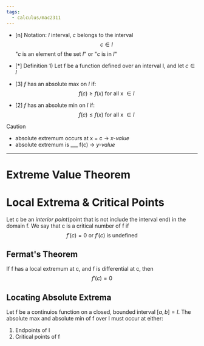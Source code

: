 ```yaml
---
tags:
  - calculus/mac2311
---
```

- [n] Notation: $I$ interval, $c$ belongs to the interval 
$$c \in I$$
"$c$ is an element of the set $I$" or "$c$ is in $I$"

- [*] Definition 1) Let f be a function defined over an interval I, and let $c \in I$
- [3] $f$ has an absolute max on $I$ if:
$$f(c) ≥ f(x) \text{ for all x }\in I $$
- [2] $f$ has an absolute min on $I$ if:
$$f(c) ≤ f(x) \text{ for all x }\in I $$

> [!Caution]
> - absolute extremum occurs at x = c → _x-value_
> - absolute extremum is ___ f(c) → _y-value_

---

# Extreme Value Theorem



# Local Extrema & Critical Points

Let c be an _interior point_(point that is not include the interval end) in the domain f. We say that c is a critical number of f if
$$f'(c) = 0 \text{ or  } f'(c) \text{ is undefined}$$

## Fermat's Theorem
If f has a local extremum at c, and f is differential at c, then 
$$f'(c)= 0$$
## Locating Absolute Extrema

Let f be a continuios function on a closed, bounded interval $[a , b] = I$. The absolute max and absolute min of f over I must occur at either:
1) Endpoints of I
2) Critical points of f